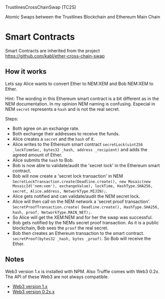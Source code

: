 TrustlinesCrossChainSwap (TC2S)

Atomic Swaps between the Trustlines Blockchain and Ethereum Main Chain




# Smart Contracts

Smart Contracts are inherited from the project https://github.com/kabl/ether-cross-chain-swap

## How it works

Lets say Alice wants to convert Ether to NEM:XEM and Bob NEM:XEM to Ether. 

Hint: The wording in this Ethereum smart contract is a bit different as in the NEM documentation. In my opinion NEM naming is confusing. Especial in NEM `secret` represents a `hash` and is not the real secret. 

Steps:
- Both agree on an exchange rate.
- Both exchange their addresses to receive the funds.
- Alice creates a `secret` and the `hash` of it. 
- Alice writes to the Ethereum smart contract `secretLock(uint256 _lockTimeSec, bytes32 _hash, address _recipient)` and adds the agreed amount of Ether. 
- Alice submits the `hash` to Bob. 
- Bob is now able to validate/audit the 'secret lock' in the Ethereum smart contract. 
- Bob will now create a 'secret lock transaction' in NEM `SecretLockTransaction.create(Deadline.create(),
    new Mosaic(new MosaicId('nem:xem'), exchangeValue),
    lockTime,
    HashType.SHA256,
    secret,
    Alice.address,
    NetworkType.MIJIN);`.
- Alice gets notified and can validate/audit the NEM secret lock. 
- Alice will then call on the NEM network a 'secret proof transaction'. `SecretProofTransaction.create(
    Deadline.create(),
    HashType.SHA256,
    hash,
    proof,
    NetworkType.MAIN_NET);`.
- So Alice will get the XEM:NEM and for her the swap was successful. 
- Bob gets notified by the NEMs secret proof transaction. As it is a public blockchain, Bob sees the `proof` the real secret. 
- Bob then creates an Ethereum transaction to the smart contract. `secretProof(bytes32 _hash, bytes _proof)`. So Bob will receive the Ether. 


## Notes
Web3 version 1.x is installed with NPM. Also Truffle comes with Web3 0.2x. The API of these Web3 are not always compatible. 
- [Web3 version 1.x](https://github.com/ethereum/wiki/wiki/JavaScript-API)
- [Web3 version 0.2x.x](https://github.com/ethereum/wiki/wiki/JavaScript-API#web3-javascript-app-api-for-02xx)
